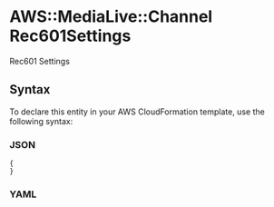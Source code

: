 # AWS::MediaLive::Channel Rec601Settings<a name="aws-properties-medialive-channel-rec601settings"></a>

Rec601 Settings

## Syntax<a name="aws-properties-medialive-channel-rec601settings-syntax"></a>

To declare this entity in your AWS CloudFormation template, use the following syntax:

### JSON<a name="aws-properties-medialive-channel-rec601settings-syntax.json"></a>

```
{
}
```

### YAML<a name="aws-properties-medialive-channel-rec601settings-syntax.yaml"></a>

```
```